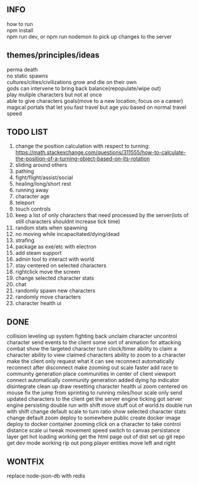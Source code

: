 ## INFO
how to run  
npm install  
npm run dev, or npm run nodemon to pick up changes to the server 

## themes/principles/ideas
perma death  
no static spawns  
cultures/cities/civilizations grow and die on their own  
gods can intervene to bring back balance(repopulate/wipe out)  
play muliple characters but not at once  
able to give characters goals(move to a new location, focus on a career)  
magical portals that let you fast travel but age you based on normal travel speed

## TODO LIST
1. change the position calculation with respect to turning: https://math.stackexchange.com/questions/311555/how-to-calculate-the-position-of-a-turning-object-based-on-its-rotation
2. sliding around others
3. pathing
4. fight/flight/assist/social
5. healing/long/short rest
6. running away
7. character age
8. teleport
9. touch controls
10. keep a list of only characters that need processed by the server(lots of still characters shouldnt increase tick time)
11. random stats when spawning 
12. no moving while incapacitated/dying/dead 
13. strafing 
14. package as exe/etc with electron
15. add steam support
16. admin tool to interact with world
17. stay centered on selected characters
18. rightclick move the screen
19. change selected character stats
20. chat
21. randomly spawn new characters
22. randomly move characters
23. character health ui

## DONE
collision 
leveling up system 
fighting back
unclaim character
uncontrol character
send events to the client
some sort of animation for attacking
combat
show the targeted character
turn clock/timer
ability to claim a character 
ability to view claimed characters
ability to zoom to a character
make the client only request what it can see
reconnect automatically
reconnect after disconnect
make zooming out scale faster
add race to community generation
place communities in center of client viewport
connect automatically
community generation
added dying hp indicator
disintegrate
clean up draw resetting
character health ui
zoom centered on mouse
fix the jump from sprinting to running
miles/hour scale
only send updated characters to the client
get the server engine ticking
got server engine persisting
double run with shift
move stuff out of world.ts
double run with shift
change default scale to turn ratio
show selected character stats
change default zoom
deploy to somewhere public
create docker image
deploy to docker container
zooming
click on a character to take control
distance scale ui
tweak movement speed
switch to canvas
persistance layer
get hot loading working
get the html page out of dist
set up git repo
get dev mode working
rip out pong
player entities
move left and right

## WONTFIX
replace node-json-db with redis

